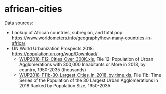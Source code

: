 # african-cities

Data sources:
- Lookup of African countries, subregion, and total pop: https://www.worldometers.info/geography/how-many-countries-in-africa/
- UN World Urbanization Prospects 2018: https://population.un.org/wup/Download/
  - [WUP2018-F12-Cities_Over_300K.xls](https://population.un.org/wup/Download/Files/WUP2018-F12-Cities_Over_300K.xls), File 12: Population of Urban Agglomerations with 300,000 Inhabitants or More in 2018, by country, 1950-2035 (thousands)
  - [WUP2018-F11b-30_Largest_Cities_in_2018_by_time.xls](https://population.un.org/wup/Download/Files/WUP2018-F11b-30_Largest_Cities_in_2018_by_time.xls), File 11b: Time Series of the Population of the 30 Largest Urban Agglomerations in 2018 Ranked by Population Size, 1950-2035
